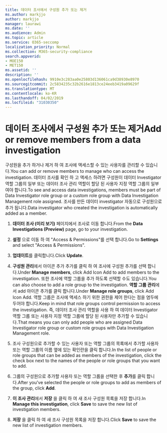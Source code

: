 ```yaml
---
title: 데이터 조사에서 구성원 추가 또는 제거
ms.author: markjjo
author: markjjo
manager: laurawi
ms.date: ''
ms.audience: Admin
ms.topic: article
ms.service: O365-seccomp
localization_priority: Normal
ms.collection: M365-security-compliance
search.appverid:
- MOE150
- MET150
ms.assetid: ''
description: ''
ms.openlocfilehash: 9910e3c283aa0e25803d136061ca9d38930e8970
ms.sourcegitcommit: 2c5834235c32b2616e1813ce24eeb3419a09629f
ms.translationtype: MT
ms.contentlocale: ko-KR
ms.lasthandoff: 04/02/2019
ms.locfileid: "31030350"
---
```

# <a name="add-or-remove-members-from-a-data-investigation"></a><span data-ttu-id="bf95c-102">데이터 조사에서 구성원 추가 또는 제거</span><span class="sxs-lookup"><span data-stu-id="bf95c-102">Add or remove members from a data investigation</span></span>

<span data-ttu-id="bf95c-103">구성원을 추가 하거나 제거 하 여 조사에 액세스할 수 있는 사용자를 관리할 수 있습니다.</span><span class="sxs-lookup"><span data-stu-id="bf95c-103">You can add or remove members to manage who can access the investigation.</span></span> <span data-ttu-id="bf95c-104">데이터 조사를 확인 하 고 액세스 하려면 구성원이 데이터 Investigator 역할 그룹의 일부 또는 데이터 조사 관리 역할이 할당 된 사용자 지정 역할 그룹의 일부 여야 합니다.</span><span class="sxs-lookup"><span data-stu-id="bf95c-104">To see and access data investigations, members must be part of Data Investigator role group or a custom role group with Data Investigation Management role assigned.</span></span> <span data-ttu-id="bf95c-105">조사를 만든 데이터 investigator 자동으로 구성원으로 추가 됩니다.</span><span class="sxs-lookup"><span data-stu-id="bf95c-105">Data investigator who created the investigation is automatically added as a member.</span></span>

1. <span data-ttu-id="bf95c-106">**데이터 조사 (미리 보기)** 페이지에서 조사로 이동 합니다.</span><span class="sxs-lookup"><span data-stu-id="bf95c-106">From the **Data Investigations (Preview)** page, go to your investigation.</span></span>

2. <span data-ttu-id="bf95c-107">**설정** 으로 이동 하 여 "Access & Permissions"를 선택 합니다.</span><span class="sxs-lookup"><span data-stu-id="bf95c-107">Go to **Settings** and select "Access & Permissions".</span></span>
 
3. <span data-ttu-id="bf95c-108">**업데이트**를 클릭합니다.</span><span class="sxs-lookup"><span data-stu-id="bf95c-108">Click **Update**.</span></span>
 
4. <span data-ttu-id="bf95c-109">**구성원 관리**에서 아이콘 추가 추가를 클릭 하 여 조사에 구성원 추가를 선택 합니다.</span><span class="sxs-lookup"><span data-stu-id="bf95c-109">Under **Manage members**, click Add Icon Add to add members to the investigation.</span></span> <span data-ttu-id="bf95c-110">또한 조사에 역할 그룹을 추가 하도록 선택할 수도 있습니다.</span><span class="sxs-lookup"><span data-stu-id="bf95c-110">You can also choose to add a role group to the investigation.</span></span> <span data-ttu-id="bf95c-111">**역할 그룹 관리**에서 add 아이콘 추가를 클릭 합니다.</span><span class="sxs-lookup"><span data-stu-id="bf95c-111">Under **Manage role groups**, click Add Icon Add.</span></span> 
     <span data-ttu-id="bf95c-112">역할 그룹은 조사에 액세스 하기 위한 권한을 제어 한다는 점을 염두에 두어야 합니다.</span><span class="sxs-lookup"><span data-stu-id="bf95c-112">Keep in mind that role groups control permission to access the investigation.</span></span> <span data-ttu-id="bf95c-113">즉, 데이터 조사 관리 역할을 사용 하 여 데이터 Investigator 역할 그룹 또는 사용자 지정 역할 그룹에 할당 된 사용자만 추가할 수 있습니다.</span><span class="sxs-lookup"><span data-stu-id="bf95c-113">That means you can only add people who are assigned Data Investigator role group or custom role groups with Data Investigation Management role.</span></span>
 
5. <span data-ttu-id="bf95c-114">조사 구성원으로 추가할 수 있는 사용자 또는 역할 그룹의 목록에서 추가할 사용자 또는 역할 그룹의 이름 옆에 있는 확인란을 클릭 합니다.</span><span class="sxs-lookup"><span data-stu-id="bf95c-114">In the list of people or role groups that can be added as members of the investigation, click the check box next to the names of the people or role groups that you want to add.</span></span>

6. <span data-ttu-id="bf95c-115">그룹의 구성원으로 추가할 사용자 또는 역할 그룹을 선택한 후 **추가**를 클릭 합니다.</span><span class="sxs-lookup"><span data-stu-id="bf95c-115">After you've selected the people or role groups to add as members of the group, click **Add**.</span></span>

7. <span data-ttu-id="bf95c-116">**이 조사 관리**에서 **저장** 을 클릭 하 여 새 조사 구성원 목록을 저장 합니다.</span><span class="sxs-lookup"><span data-stu-id="bf95c-116">In **Manage this investigation**, click **Save** to save the new list of investigation members.</span></span>

8. <span data-ttu-id="bf95c-117">**저장** 을 클릭 하 여 새 조사 구성원 목록을 저장 합니다.</span><span class="sxs-lookup"><span data-stu-id="bf95c-117">Click **Save** to save the new list of investigation members.</span></span>
